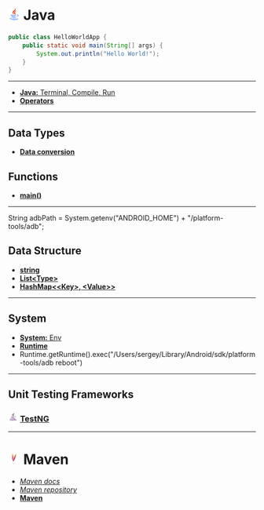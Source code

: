 # <img src="/img/java.png" width="24" height="24"> Java

```java
public class HelloWorldApp {
    public static void main(String[] args) {
        System.out.println("Hello World!");
    }
}
```

***

<!-- - [Java docs]() - TODO -->

- [__Java:__ Terminal, Compile, Run](java/Java.md)
- [__Operators__](java/Operators.md)

***

## Data Types

- [__Data conversion__](java/DataConversion.md)

## Functions
- [__main()__](java/functions/Main.md)

***
String adbPath = System.getenv("ANDROID_HOME") + "/platform-tools/adb";
## Data Structure
<!-- - [__array__]() -->
- [__string__](/java/data_structures/String.md)
- [__List\<Type>__](/java/data_structures/List.md)
- [__HashMap\<\<Key>, \<Value>>__](/java/data_structures/List.md)

***

## System

- [__System:__ Env](/java/System.md)
- [__Runtime__](/java/Runtime.md)
- Runtime.getRuntime().exec("/Users/sergey/Library/Android/sdk/platform-tools/adb reboot")

***

## Unit Testing Frameworks

### <img src="/img/testng.jpg" width="20" height="20"> [TestNG](/TestNG/README.md) 

***

# <img src="/img/maven.png" width="24" height="24"> Maven

- [_Maven docs_](https://maven.apache.org)
- [_Maven repository_](https://mvnrepository.com)
- [__Maven__](/maven/Maven.md)